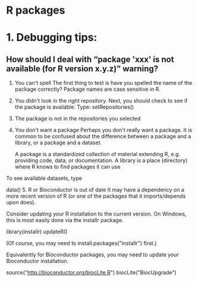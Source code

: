 # R packages
# 1. Debugging tips:
## How should I deal with “package 'xxx' is not available (for R version x.y.z)” warning?
1. You can't spell
The first thing to test is have you spelled the name of the package correctly? Package names are case sensitive in R.
2. You didn't look in the right repository. Next, you should check to see if the package is available. Type:
setRepositories()
3. The package is not in the repositories you selected
4. You don't want a package
Perhaps you don't really want a package. It is common to be confused about the difference between a package and a library, or a package and a dataset.

    A package is a standardized collection of material extending R, e.g. providing code, data, or documentation. A library is a place (directory) where R knows to find packages it can use

To see available datasets, type

data()
5. R or Bioconductor is out of date
It may have a dependency on a more recent version of R (or one of the packages that it imports/depends upon does). 

Consider updating your R installation to the current version. On Windows, this is most easily done via the installr package.

library(installr)
updateR()

(Of course, you may need to install.packages("installr") first.)

Equivalently for Bioconductor packages, you may need to update your Bioconductor installation.

source("http://bioconductor.org/biocLite.R")
biocLite("BiocUpgrade")

